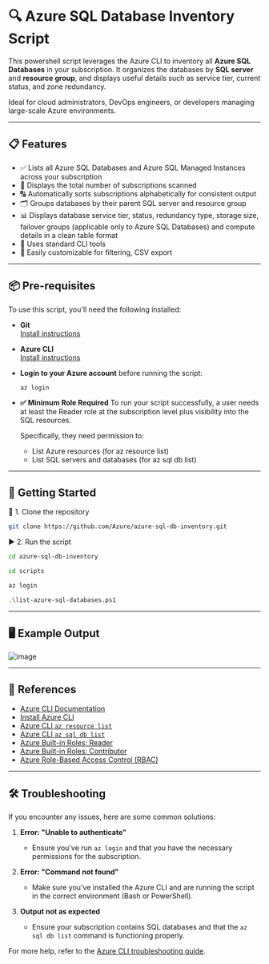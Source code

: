 # 🔍 Azure SQL Database Inventory Script

This powershell script leverages the Azure CLI to inventory all **Azure SQL Databases** in your subscription. It organizes the databases by **SQL server** and **resource group**, and displays useful details such as service tier, current status, and zone redundancy.

Ideal for cloud administrators, DevOps engineers, or developers managing large-scale Azure environments.

---

## 📋 Features

- ✅ Lists all Azure SQL Databases and Azure SQL Managed Instances across your subscription
- 🔢 Displays the total number of subscriptions scanned
- 🔠 Automatically sorts subscriptions alphabetically for consistent output
- 🗂️ Groups databases by their parent SQL server and resource group
- 📊 Displays database service tier, status, redundancy type, storage size, failover groups (applicable only to Azure SQL Databases) and compute details in a clean table format
- 🔁 Uses standard CLI tools
- 🧩 Easily customizable for filtering, CSV export

---

## 📦 Pre-requisites

To use this script, you'll need the following installed:
- **Git**  
  [Install instructions](https://git-scm.com/downloads)

- **Azure CLI**  
  [Install instructions](https://learn.microsoft.com/en-us/cli/azure/install-azure-cli)

- **Login to your Azure account** before running the script:
  ```bash
  az login

- **✅ Minimum Role Required**
  To run your script successfully, a user needs at least the Reader role at the subscription level plus visibility into the SQL resources.

  Specifically, they need permission to:
  - List Azure resources (for az resource list)
  - List SQL servers and databases (for az sql db list)
---

## 🚀 Getting Started
🔧 1. Clone the repository

```bash
git clone https://github.com/Azure/azure-sql-db-inventory.git
```


▶️ 2. Run the script

```bash
cd azure-sql-db-inventory
```
```bash
cd scripts
```
```bash
az login
```
```bash
.\list-azure-sql-databases.ps1
```

---

## 🖥️ Example Output
    
    

  ![image](https://github.com/Azure/azure-sql-db-inventory/assets/output_example.png)


---
## 🔗 References

- [Azure CLI Documentation](https://learn.microsoft.com/en-us/cli/azure/)
- [Install Azure CLI](https://learn.microsoft.com/en-us/cli/azure/install-azure-cli)
- [Azure CLI `az resource list`](https://learn.microsoft.com/en-us/cli/azure/resource#az-resource-list)
- [Azure CLI `az sql db list`](https://learn.microsoft.com/en-us/cli/azure/sql/db#az-sql-db-list)
- [Azure Built-in Roles: Reader](https://learn.microsoft.com/en-us/azure/role-based-access-control/built-in-roles#reader)
- [Azure Built-in Roles: Contributor](https://learn.microsoft.com/en-us/azure/role-based-access-control/built-in-roles#contributor)
- [Azure Role-Based Access Control (RBAC)](https://learn.microsoft.com/en-us/azure/role-based-access-control/overview)

---
## 🛠️ Troubleshooting

If you encounter any issues, here are some common solutions:

1. **Error: "Unable to authenticate"**
   - Ensure you've run `az login` and that you have the necessary permissions for the subscription.

2. **Error: "Command not found"**
   - Make sure you've installed the Azure CLI and are running the script in the correct environment (Bash or PowerShell).
   
3. **Output not as expected**
   - Ensure your subscription contains SQL databases and that the `az sql db list` command is functioning properly.

For more help, refer to the [Azure CLI troubleshooting guide](https://learn.microsoft.com/en-us/azure/azure-cli-logging-troubleshoot).
